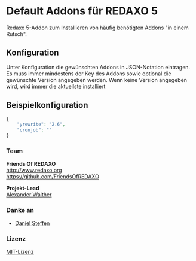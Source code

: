 # Default Addons für REDAXO 5

Redaxo 5-Addon zum Installieren von häufig benötigten Addons "in einem Rutsch".

## Konfiguration

Unter Konfiguration die gewünschten Addons in JSON-Notation eintragen.
Es muss immer mindestens der Key des Addons sowie optional die gewünschte Version angegeben werden. Wenn keine Version angegeben wird, wird immer die aktuellste installiert

## Beispielkonfiguration

```php
{
	"yrewrite": "2.6",
    "cronjob": ""
}
```


### Team

**Friends Of REDAXO**  
http://www.redaxo.org  
https://github.com/FriendsOfREDAXO

**Projekt-Lead**  
[Alexander Walther](https://github.com/alxndr-w)

### Danke an

- [Daniel Steffen](https://github.com/novinet-git)

### Lizenz

[MIT-Lizenz](https://github.com/FriendsOfREDAXO/pdfout/blob/master/LICENSE.md)
